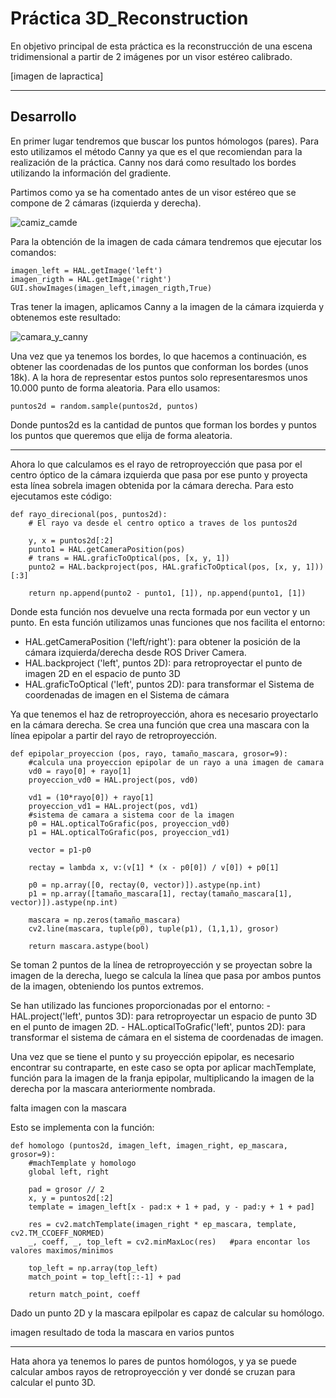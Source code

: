# Práctica 3D_Reconstruction

En objetivo principal de esta práctica es la reconstrucción de una escena tridimensional a partir de 2 imágenes por un visor estéreo calibrado.

[imagen de lapractica]

-----------------------------------------------------------------------------------------------------------------------------------------------------------------------

## Desarrollo

En primer lugar tendremos que buscar los puntos hómologos (pares). Para esto utilizamos el método Canny ya que es el que recomiendan para la realización de la práctica.
Canny nos dará como resultado los bordes utilizando la información del gradiente.

Partimos como ya se ha comentado antes de un visor estéreo que se compone de 2 cámaras (izquierda y derecha).

![camiz_camde](https://user-images.githubusercontent.com/10534733/163604644-ac18137e-a737-4530-9740-109a75885c9a.PNG)

Para la obtención de la imagen de cada cámara tendremos que ejecutar los comandos:
````
imagen_left = HAL.getImage('left')
imagen_rigth = HAL.getImage('right')
GUI.showImages(imagen_left,imagen_rigth,True)
````

Tras tener la imagen, aplicamos Canny a la imagen de la cámara izquierda y obtenemos este resultado:

![camara_y_canny](https://user-images.githubusercontent.com/10534733/163605683-225c04df-7ea2-464f-acd2-fa573348b8a6.PNG)

Una vez que ya tenemos los bordes, lo que hacemos a continuación, es obtener las coordenadas de los puntos que conforman los bordes (unos 18k). A la hora de representar estos puntos solo representaresmos unos 10.000 punto de forma aleatoria. Para ello usamos:
````
puntos2d = random.sample(puntos2d, puntos)
````
Donde puntos2d es la cantidad de puntos que forman los bordes y puntos los puntos que queremos que elija de forma aleatoria.

-----------------------------------------------------------------------------------------------------------------------------------------------------------------------

Ahora lo que calculamos es el rayo de retroproyección que pasa por el centro óptico de la cámara izquierda que pasa por ese punto y proyecta esta línea sobrela imagen obtenida por la cámara derecha. Para esto ejecutamos este código:
````
def rayo_direcional(pos, puntos2d):
    # El rayo va desde el centro optico a traves de los puntos2d

    y, x = puntos2d[:2]
    punto1 = HAL.getCameraPosition(pos)  
    # trans = HAL.graficToOptical(pos, [x, y, 1])
    punto2 = HAL.backproject(pos, HAL.graficToOptical(pos, [x, y, 1]))[:3] 

    return np.append(punto2 - punto1, [1]), np.append(punto1, [1])  
````
Donde esta función nos devuelve una recta formada por eun vector y un punto. En esta función utilizamos unas funciones que nos facilita el entorno:
  - HAL.getCameraPosition ('left/right'): para obtener la posición de la cámara izquierda/derecha desde ROS Driver Camera.
  - HAL.backproject ('left', puntos 2D): para retroproyectar el punto de imagen 2D en el espacio de punto 3D
  - HAL.graficToOptical ('left', puntos 2D): para transformar el Sistema de coordenadas de imagen en el Sistema de cámara

Ya que tenemos el haz de retroproyección, ahora es necesario proyectarlo en la cámara derecha. Se crea una función que crea una mascara con la línea epipolar a partir del rayo de retroproyección.
````
def epipolar_proyeccion (pos, rayo, tamaño_mascara, grosor=9):
    #calcula una proyeccion epipolar de un rayo a una imagen de camara
    vd0 = rayo[0] + rayo[1]
    proyeccion_vd0 = HAL.project(pos, vd0)
    
    vd1 = (10*rayo[0]) + rayo[1]
    proyeccion_vd1 = HAL.project(pos, vd1)
    #sistema de camara a sistema coor de la imagen
    p0 = HAL.opticalToGrafic(pos, proyeccion_vd0)
    p1 = HAL.opticalToGrafic(pos, proyeccion_vd1)
    
    vector = p1-p0
    
    rectay = lambda x, v:(v[1] * (x - p0[0]) / v[0]) + p0[1]
    
    p0 = np.array([0, rectay(0, vector)]).astype(np.int)
    p1 = np.array([tamaño_mascara[1], rectay(tamaño_mascara[1], vector)]).astype(np.int)
    
    mascara = np.zeros(tamaño_mascara)
    cv2.line(mascara, tuple(p0), tuple(p1), (1,1,1), grosor)
    
    return mascara.astype(bool)
````
Se toman 2 puntos de la línea de retroproyección y se proyectan sobre la imagen de la derecha, luego se calcula la línea que pasa por ambos puntos de la imagen, obteniendo los puntos extremos. 

Se han utilizado las funciones proporcionadas por el entorno:
    - HAL.project('left', puntos 3D): para retroproyectar un espacio de punto 3D en el punto de imagen 2D.
    - HAL.opticalToGrafic('left', puntos 2D): para transformar el sistema de cámara en el sistema de coordenadas de imagen.

Una vez que se tiene el punto y su proyección epipolar, es necesario encontrar su contraparte, en este caso se opta por aplicar machTemplate, función para la imagen de la franja epipolar, multiplicando la imagen de la derecha por la mascara anteriormente nombrada.

falta imagen con la mascara

Esto se implementa con la función:
````
def homologo (puntos2d, imagen_left, imagen_right, ep_mascara, grosor=9):  
    #machTemplate y homologo
    global left, right
    
    pad = grosor // 2
    x, y = puntos2d[:2]
    template = imagen_left[x - pad:x + 1 + pad, y - pad:y + 1 + pad]
    
    res = cv2.matchTemplate(imagen_right * ep_mascara, template, cv2.TM_CCOEFF_NORMED)
    _, coeff, _, top_left = cv2.minMaxLoc(res)   #para encontar los valores maximos/minimos
     
    top_left = np.array(top_left)
    match_point = top_left[::-1] + pad
    
    return match_point, coeff
````
Dado un punto 2D y la mascara epilpolar es capaz de calcular su homólogo.

imagen resultado de toda la mascara en varios puntos

-----------------------------------------------------------------------------------------------------------------------------------------------------------------------

Hata ahora ya tenemos lo pares de puntos homólogos, y ya se puede calcular ambos rayos de retroproyección y ver dondé se cruzan para calcular el punto 3D.
